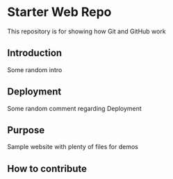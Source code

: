 # Starter Web Repo

This repository is for showing how Git and GitHub work

## Introduction

Some random intro

## Deployment

Some random comment regarding Deployment

## Purpose

Sample website with plenty of files for demos

## How to contribute